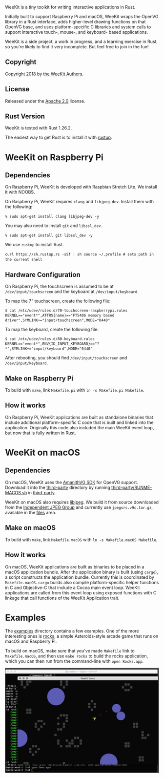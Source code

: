 WeeKit is a tiny toolkit for writing interactive applications in Rust.

Initially built to support Raspberry Pi and macOS, WeeKit wraps the OpenVG
library in a Rust interface, adds higher-level drawing functions on that OpenVG
base, and uses platform-specific C libraries and system calls to support
interactive touch-, mouse-, and keyboard- based applications.

WeeKit is a side project, a work in progress, and a learning exercise in Rust,
so you're likely to find it very incomplete. But feel free to join in the fun!

## Copyright

Copyright 2018 by [the WeeKit Authors](AUTHORS.md).

## License

Released under the [Apache 2.0](LICENSE.txt) license.

## Rust Version

WeeKit is tested with Rust 1.26.2.

The easiest way to get Rust is to install it with [rustup](https://rustup.rs).

# WeeKit on Raspberry Pi

## Dependencies

On Raspberry Pi, WeeKit is developed with Raspbian Stretch Lite. 
We install it with NOOBS.

On Raspberry Pi, WeeKit requires `clang` and `libjpeg-dev`. 
Install them with the following:

`% sudo apt-get install clang libjpeg-dev -y`

You may also need to install `git` and `libssl_dev`.

`% sudo apt-get install git libssl_dev -y`

We use `rustup` to install Rust.

`curl https://sh.rustup.rs -sSf | sh
source ~/.profile # sets path in the current shell`

## Hardware Configuration

On Raspberry Pi, the touchscreen is assumed to be at `/dev/input/touchscreen`
and the keyboard at `/dev/input/keyboard`.

To map the 7" touchscreen, create the following file:

```
$ cat /etc/udev/rules.d/70-touchscreen-raspberrypi.rules
KERNEL=="event*",ATTRS{name}=="FT5406 memory based driver",SYMLINK+="input/touchscreen",MODE="0440"
```

To map the keyboard, create the following file:

```
$ cat /etc/udev/rules.d/80-keyboard.rules
KERNEL=="event*",ENV{ID_INPUT_KEYBOARD}=="?*",SYMLINK+="input/keyboard",MODE="0440"
```

After rebooting, you should find `/dev/input/touchscreen` and
`/dev/input/keyboard`.

## Make on Raspberry Pi

To build with `make`, link `Makefile.pi` with `ln -s Makefile.pi Makefile`.

## How it works

On Raspberry Pi, WeeKit applications are built as standalone binaries that
include additional platform-specific C code that is built and linked into the
application. Originally this code also included the main WeeKit event loop, but
now that is fully written in Rust.

# WeeKit on macOS

## Dependencies

On macOS, WeeKit uses the
[AmanithVG SDK](https://github.com/Mazatech/amanithvg-sdk.git) for OpenVG
support. Download it into the [third-party](third-party) directory by running
[third-party/RUNME-MACOS.sh](third-party/RUNME-MACOS.sh) in
[third-party](third-party).

WeeKit on macOS also requires [libjpeg](https://en.wikipedia.org/wiki/Libjpeg).
We build it from source downloaded from the
[Independent JPEG Group](http://www.ijg.org/) and currently use
`jpegsrc.v9c.tar.gz`, available in the [files](http://www.ijg.org/files) area.

## Make on macOS

To build with `make`, link `Makefile.macOS` with
`ln -s Makefile.macOS Makefile`.

## How it works

On macOS, WeeKit applications are built as binaries to be placed in a macOS
application bundle. After the application binary is built (using `cargo`), a
script constructs the application bundle. Currently this is coordinated by
`Makefile.macOS`. `cargo` builds also compile platform-specific helper functions
in C and Objective-C that include a Cocoa main event loop. WeeKit applications
are called from this event loop using exposed functions with C linkage that call
functions of the WeeKit Application trait.

# Examples

The [examples](examples) directory contains a few examples. One of the more
interesting ones is [rocks](examples/rocks), a simple Asteroids-style arcade
game that runs on macOS and Raspberry Pi.

To build on macOS, make sure that you've made `Makefile` link to
`Makefile.macOS`, and then use `make rocks` to build the rocks application,
which you can then run from the command-line with `open Rocks.app`.

![rocks example](screenshots/rocks.png)
